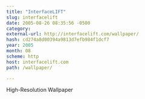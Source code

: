 ```yaml
---
title: "InterfaceLIFT"
slug: interfacelift
date: 2005-08-26 08:35:56 -0500
category: 
external-url: http://interfacelift.com/wallpaper/
hash: cd274a8d00394a9813d7efb984f1dcf7
year: 2005
month: 08
scheme: http
host: interfacelift.com
path: /wallpaper/

---
```


High-Resolution Wallpaper
